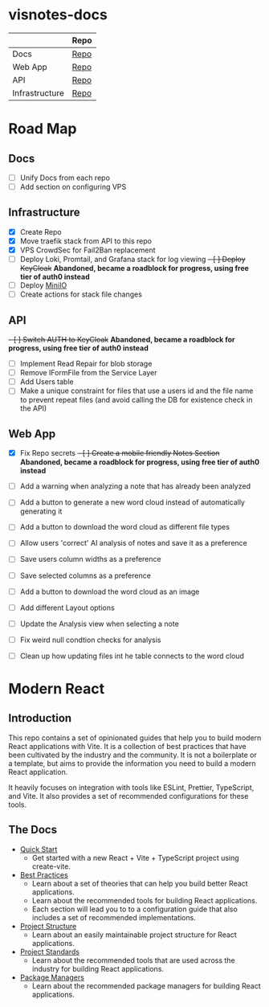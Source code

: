 # visnotes-docs

|     | Repo |
| -------- | ------- |
| Docs   | [Repo](https://github.com/VisNotes/.github)  |
| Web App | [Repo](https://github.com/JustinFay01/visnotes-react)     |
| API    | [Repo](https://github.com/JustinFay01/visnotes-api)  |
| Infrastructure | [Repo](https://github.com/VisNotes/visnotes-infrastructure) |

# Road Map

## Docs

- [ ] Unify Docs from each repo
- [ ] Add section on configuring VPS

## Infrastructure

 - [x] Create Repo
 - [x] Move traefik stack from API to this repo
 - [x] VPS CrowdSec for Fail2Ban replacement
 - [ ] Deploy Loki, Promtail, and Grafana stack for log viewing
 ~~- [ ] Deploy KeyCloak~~  **Abandoned, became a roadblock for progress, using free tier of auth0 instead**
 - [ ] Deploy [MiniIO](https://min.io/)
 - [ ] Create actions for stack file changes

## API

 ~~- [ ] Switch AUTH to KeyCloak~~ **Abandoned, became a roadblock for progress, using free tier of auth0 instead**
 - [ ] Implement Read Repair for blob storage
 - [ ] Remove IFormFile from the Service Layer
 - [ ] Add Users table
 - [ ] Make a unique constraint for files that use a users id and the file name to prevent repeat files (and avoid calling the DB for existence check in the API)

## Web App

 - [x] Fix Repo secrets
~~- [ ] Create a mobile friendly Notes Section~~ **Abandoned, became a roadblock for progress, using free tier of auth0 instead**
 - [ ] Add a warning when analyzing a note that has already been analyzed
 - [ ] Add a button to generate a new word cloud instead of automatically generating it
 - [ ] Add a button to download the word cloud as different file types
 - [ ] Allow users 'correct' AI analysis of notes and save it as a preference
 - [ ] Save users column widths as a preference
 - [ ] Save selected columns as a preference
 - [ ] Add a button to download the word cloud as an image
 - [ ] Add different Layout options
 - [ ] Update the Analysis view when selecting a note
 - [ ] Fix weird null condtion checks for analysis
 - [ ] Clean up how updating files int he table connects to the word cloud


# Modern React

## Introduction

This repo contains a set of opinionated guides that help you to build modern React applications with Vite. It is a collection of best practices that have been cultivated by the industry and the community. It is not a boilerplate or a template, but aims to provide the information you need to build a modern React application.

It heavily focuses on integration with tools like ESLint, Prettier, TypeScript, and Vite. It also provides a set of recommended configurations for these tools.

## The Docs

- [Quick Start](../docs/react/quick-start.md)
    - Get started with a new React + Vite + TypeScript project using create-vite.
- [Best Practices](../docs/react/best-practices.md) 
    - Learn about a set of theories that can help you build better React applications.
    - Learn about the recommended tools for building React applications.
    - Each section will lead you to to a configuration guide that also includes a set of recommended implementations.
- [Project Structure](../docs/react/project-structure.md) 
    - Learn about an easily maintainable project structure for React applications.
- [Project Standards](../docs/react/project-standards.md) 
    - Learn about the recommended tools that are used across the industry for building React applications.
- [Package Managers](../docs/react/package-managers.md) 
    - Learn about the recommended package managers for building React applications.
